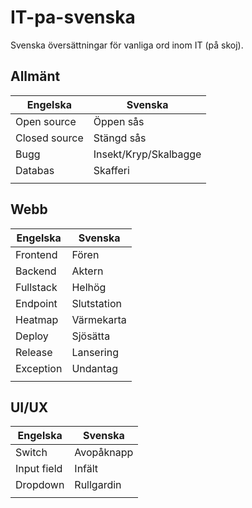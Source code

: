 # IT-pa-svenska
Svenska översättningar för vanliga ord inom IT (på skoj).

## Allmänt
| Engelska | Svenska |
|----------|-------------|
| Open source | Öppen sås |
| Closed source | Stängd sås |
| Bugg | Insekt/Kryp/Skalbagge |
| Databas | Skafferi |
|  |  |


## Webb
| Engelska | Svenska |
|----------|-------------|
| Frontend | Fören |
| Backend | Aktern |
| Fullstack | Helhög |
| Endpoint | Slutstation |
| Heatmap | Värmekarta |
| Deploy | Sjösätta |
| Release | Lansering |
| Exception | Undantag |
|  |  |


## UI/UX
| Engelska | Svenska |
|----------|-------------|
| Switch | Avopåknapp |
| Input field  | Infält |
| Dropdown | Rullgardin |
|  |  |
